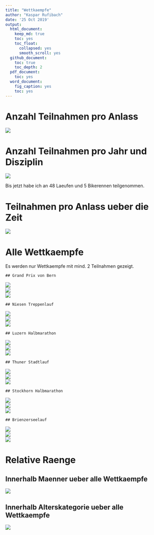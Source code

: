 ```yaml
---
title: "Wettkaempfe"
author: "Kaspar Rufibach"
date: '25 Oct 2019'
output:
  html_document:
    keep_md: true
    toc: yes
    toc_float:
      collapsed: yes
      smooth_scroll: yes
  github_document: 
    toc: true
    toc_depth: 2
  pdf_document:
    toc: yes
  word_document:
    fig_caption: yes
    toc: yes
---
```





# Anzahl Teilnahmen pro Anlass

<img src="1_wettkaempfe_files/figure-html/unnamed-chunk-1-1.png" style="display: block; margin: auto;" />

# Anzahl Teilnahmen pro Jahr und Disziplin

<img src="1_wettkaempfe_files/figure-html/unnamed-chunk-2-1.png" style="display: block; margin: auto;" />

Bis jetzt habe ich an 48 Laeufen und 5 Bikerennen teilgenommen.

# Teilnahmen pro Anlass ueber die Zeit

<img src="1_wettkaempfe_files/figure-html/unnamed-chunk-3-1.png" style="display: block; margin: auto;" />

# Alle Wettkaempfe

Es werden nur Wettkaempfe mit mind. 2 Teilnahmen gezeigt.


```
## Grand Prix von Bern
```

<img src="1_wettkaempfe_files/figure-html/unnamed-chunk-4-1.png" style="display: block; margin: auto;" /><img src="1_wettkaempfe_files/figure-html/unnamed-chunk-4-2.png" style="display: block; margin: auto;" /><img src="1_wettkaempfe_files/figure-html/unnamed-chunk-4-3.png" style="display: block; margin: auto;" />

```
## Niesen Treppenlauf
```

<img src="1_wettkaempfe_files/figure-html/unnamed-chunk-4-4.png" style="display: block; margin: auto;" /><img src="1_wettkaempfe_files/figure-html/unnamed-chunk-4-5.png" style="display: block; margin: auto;" /><img src="1_wettkaempfe_files/figure-html/unnamed-chunk-4-6.png" style="display: block; margin: auto;" />

```
## Luzern Halbmarathon
```

<img src="1_wettkaempfe_files/figure-html/unnamed-chunk-4-7.png" style="display: block; margin: auto;" /><img src="1_wettkaempfe_files/figure-html/unnamed-chunk-4-8.png" style="display: block; margin: auto;" /><img src="1_wettkaempfe_files/figure-html/unnamed-chunk-4-9.png" style="display: block; margin: auto;" />

```
## Thuner Stadtlauf
```

<img src="1_wettkaempfe_files/figure-html/unnamed-chunk-4-10.png" style="display: block; margin: auto;" /><img src="1_wettkaempfe_files/figure-html/unnamed-chunk-4-11.png" style="display: block; margin: auto;" /><img src="1_wettkaempfe_files/figure-html/unnamed-chunk-4-12.png" style="display: block; margin: auto;" />

```
## Stockhorn Halbmarathon
```

<img src="1_wettkaempfe_files/figure-html/unnamed-chunk-4-13.png" style="display: block; margin: auto;" /><img src="1_wettkaempfe_files/figure-html/unnamed-chunk-4-14.png" style="display: block; margin: auto;" /><img src="1_wettkaempfe_files/figure-html/unnamed-chunk-4-15.png" style="display: block; margin: auto;" />

```
## Brienzerseelauf
```

<img src="1_wettkaempfe_files/figure-html/unnamed-chunk-4-16.png" style="display: block; margin: auto;" /><img src="1_wettkaempfe_files/figure-html/unnamed-chunk-4-17.png" style="display: block; margin: auto;" /><img src="1_wettkaempfe_files/figure-html/unnamed-chunk-4-18.png" style="display: block; margin: auto;" />

# Relative Raenge 

## Innerhalb Maenner ueber alle Wettkaempfe

<img src="1_wettkaempfe_files/figure-html/unnamed-chunk-5-1.png" style="display: block; margin: auto;" />


## Innerhalb Alterskategorie ueber alle Wettkaempfe

<img src="1_wettkaempfe_files/figure-html/unnamed-chunk-6-1.png" style="display: block; margin: auto;" />
